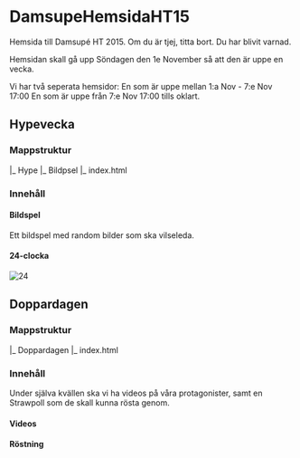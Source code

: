 # DamsupeHemsidaHT15
Hemsida till Damsupé HT 2015. Om du är tjej, titta bort. Du har blivit varnad. 

Hemsidan skall gå upp Söndagen den 1e November så att den är uppe en vecka.

Vi har två seperata hemsidor: 
En som är uppe mellan 1:a Nov - 7:e Nov 17:00
En som är uppe från 7:e Nov 17:00 tills oklart. 

## Hypevecka

### Mappstruktur

|_ Hype
  |_ Bildpsel
  |_ index.html

### Innehåll

#### Bildspel

Ett bildspel med random bilder som ska vilseleda. 

#### 24-clocka

![24](http://andrewhearst.com/images/made/24_screenshot_740_370.jpg)

## Doppardagen

### Mappstruktur

|_ Doppardagen
  |_ index.html

### Innehåll

Under själva kvällen ska vi ha videos på våra protagonister, samt en Strawpoll som de skall kunna rösta genom. 

#### Videos

#### Röstning
